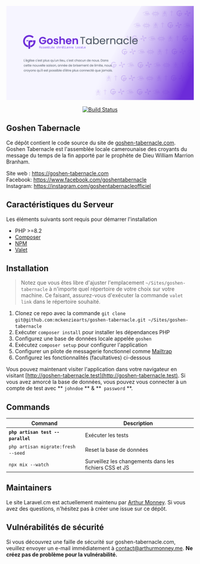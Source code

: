 <p align="center">
    <a href="https://goshen-tabernacle.cm"><img src="/art/social-card.png" alt="Goshen Tabernacle Screenshot"></a>
</p>

<p align="center">
    <a href="https://github.com/mckenziearts/goshen-tabernacle/actions">
        <img src="https://github.com/mckenziearts/goshen-tabernacle/workflows/Tests/badge.svg" alt="Build Status" />
    </a>
</p>

## Goshen Tabernacle

Ce dépôt contient le code source du site de [goshen-tabernacle.com](https://goshen-tabernacle.com). Goshen Tabernacle est l'assemblée locale camerounaise des croyants du message
du temps de la fin apporté par le prophète de Dieu William Marrion Branham.

Site web : https://goshen-tabernacle.com <br />
Facebook: https://www.facebook.com/goshentabernacle <br />
Instagram: https://instagram.com/goshentabernacleofficiel <br />

## Caractéristiques du Serveur

Les éléments suivants sont requis pour démarrer l'installation

- PHP >=8.2
- [Composer](https://getcomposer.org/download/)
- [NPM](https://docs.npmjs.com/downloading-and-installing-node-js-and-npm)
- [Valet](https://laravel.com/docs/valet#installation)

## Installation

> Notez que vous êtes libre d'ajuster l'emplacement `~/Sites/goshen-tabernacle` à n'importe quel répertoire de votre choix sur votre machine. Ce faisant, assurez-vous d'exécuter la commande `valet link` dans le répertoire souhaité.

1. Clonez ce repo avec la commande `git clone git@github.com:mckenziearts/goshen-tabernacle.git ~/Sites/goshen-tabernacle`
2. Exécuter `composer install` pour installer les dépendances PHP
3. Configurez une base de données locale appelée `goshen`
4. Exécutez `composer setup` pour configurer l'application
5. Configurer un pilote de messagerie fonctionnel comme [Mailtrap](https://mailtrap.io/)
6. Configurez les fonctionnalités (facultatives) ci-dessous

Vous pouvez maintenant visiter l'application dans votre navigateur en visitant [http://goshen-tabernacle.test](http://goshen-tabernacle.test). Si vous avez amorcé la base de données, vous pouvez vous connecter à un compte de test avec ** `johndoe` ** & **` password` **.

## Commands

| Command                            | Description                                            |
|------------------------------------|--------------------------------------------------------|
| **`php artisan test --parallel`**  | Exécuter les tests                                     |
| `php artisan migrate:fresh --seed` | Reset la base de données                               |
| `npx mix --watch`                  | Surveillez les changements dans les fichiers CSS et JS |

## Maintainers
Le site Laravel.cm est actuellement maintenu par [Arthur Monney](https://github.com/mckenziearts). Si vous avez des questions, n'hésitez pas à créer une issue sur ce dépôt.

## Vulnérabilités de sécurité
Si vous découvrez une faille de sécurité sur goshen-tabernacle.com, veuillez envoyer un e-mail immédiatement à [contact@arthurmonney.me](mailto:contact@arthurmonney.me). **Ne créez pas de problème pour la vulnérabilité.**
